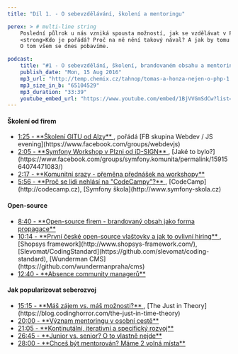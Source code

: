 ```yaml
---
title: "Díl 1. - O sebevzdělávání, školení a mentoringu"

perex: > # multi-line string
    Poslední půlrok u nás vzniká spousta možností, jak se vzdělávat v PHP. A zadarmo.<br>
    <strong>Kdo je pořádá? Proč na ně nění takový nával? A jak by tomu mohl pomoc mentoring?</strong><br>
    O tom všem se dnes pobavíme.

podcast:
    title: "#1 - O sebevzdělání, školení, brandovaném obsahu a mentoringu"
    publish_date: "Mon, 15 Aug 2016"
    mp3_url: "http://temp.chemix.cz/tahnop/tomas-a-honza-nejen-o-php-1.mp3"
    mp3_size_in_b: "65104529" 
    mp3_duration: "33:39"
    youtube_embed_url: "https://www.youtube.com/embed/1BjVVGmSdCw?list=PLqRXa8pInSUqxMhNhzJsV-1_FZ-YsrSYM"
---
```


#### Školení od firem   

- <a href="{{ page.podcast.youtube_embed_url }}&start=85&autoplay=true" target="video">
    1:25 - **Školení GITU od Alzy**
  </a>, pořádá [FB skupina Webdev / JS evening](https://www.facebook.com/groups/webdevjs)
- <a href="{{ page.podcast.youtube_embed_url }}&start=125&autoplay=true" target="video">
    2:05 - **Symfony Workshop v Plzni od iD-SIGN**
  </a>, [Jaké to bylo?](https://www.facebook.com/groups/symfony.komunita/permalink/1591564074471083/)
- <a href="{{ page.podcast.youtube_embed_url }}&start=137&autoplay=true" target="video">
    2:17 - **Komunitní srazy - přeměna přednášek na workshopy**
  </a>
- <a href="{{ page.podcast.youtube_embed_url }}&start=356&autoplay=true" target="video">
    5:56 - **Proč se lidi nehlásí na "CodeCampy"?**
  </a>, [CodeCamp](http://codecamp.cz), [Symfony škola](http://www.symfony-skola.cz)
    
#### Open-source

- <a href="{{ page.podcast.youtube_embed_url }}&start=520&autoplay=true" target="video">
    8:40 - **Open-source firem - brandovaný obsah jako forma propagace**
  </a>
- <a href="{{ page.podcast.youtube_embed_url }}&start=614&autoplay=true" target="video">
    10:14 - **První české open-source vlaštovky a jak to ovlivní hiring**
  </a>, [Shopsys framework](http://www.shopsys-framework.com/), [Slevomat/CodingStandard](https://github.com/slevomat/coding-standard), [Wunderman CMS](https://github.com/wundermanpraha/cms)
- <a href="{{ page.podcast.youtube_embed_url }}&start=760&autoplay=true" target="video">
    12:40 - **Absence community managerů**
  </a>

#### Jak popularizovat seberozvoj

- <a href="{{ page.podcast.youtube_embed_url }}&start=915&autoplay=true" target="video">
    15:15 - **Máš zájem vs. máš možnosti?**
  </a>, [The Just in Theory](https://blog.codinghorror.com/the-just-in-time-theory)
- <a href="{{ page.podcast.youtube_embed_url }}&start=1200&autoplay=true" target="video">
    20:00 - **Význam mentoringu v osobní cestě**
  </a>
- <a href="{{ page.podcast.youtube_embed_url }}&start=1265&autoplay=true" target="video">
    21:05 - **Kontinutální, iterativní a specifický rozvoj**
  </a>
- <a href="{{ page.podcast.youtube_embed_url }}&start=1605&autoplay=true" target="video">
    26:45 - **Junior vs. senior? O to vlastně nejde**
  </a>
- <a href="{{ page.podcast.youtube_embed_url }}&start=1680&autoplay=true" target="video">
    28:00 - **Chceš být mentorován? Máme 2 volná místa**
  </a>
